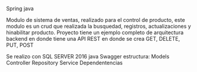 Spring java

Modulo de sistema de ventas, realizado para el control de producto, este modulo es un crud que realizada la busquedad, registros, actualizaciones y hinabilitar producto. Proyecto tiene un ejemplo completo de arquitectura backend en donde tiene una API REST en donde se crea GET, DELETE, PUT, POST

Se realizo con SQL SERVER 2016 java Swagger estructura: Models Controller Repository Service
Dependentencias

